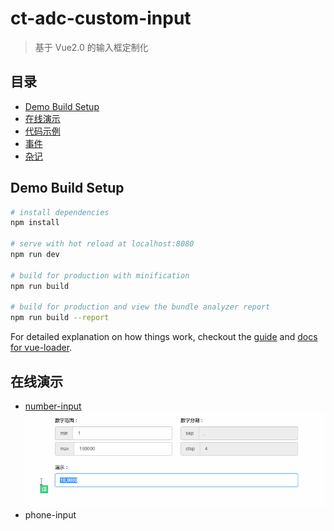 # ct-adc-custom-input

> 基于 Vue2.0 的输入框定制化

## 目录

- [Demo Build Setup](#demo-build-setup)
- [在线演示](#在线演示)
- [代码示例](#代码示例)
- [事件](#事件)
- [杂记](#杂记)


## Demo Build Setup

``` bash
# install dependencies
npm install

# serve with hot reload at localhost:8080
npm run dev

# build for production with minification
npm run build

# build for production and view the bundle analyzer report
npm run build --report
```

For detailed explanation on how things work, checkout the [guide](http://vuejs-templates.github.io/webpack/) and [docs for vue-loader](http://vuejs.github.io/vue-loader).

## 在线演示

- [number-input](http://htmlpreview.github.io/?https://github.com/ct-adc/ct-adc-custom-input/blob/master/view/number-input-demo.html) ![demo.gif](src/img/number-input-demo.gif)
- phone-input
